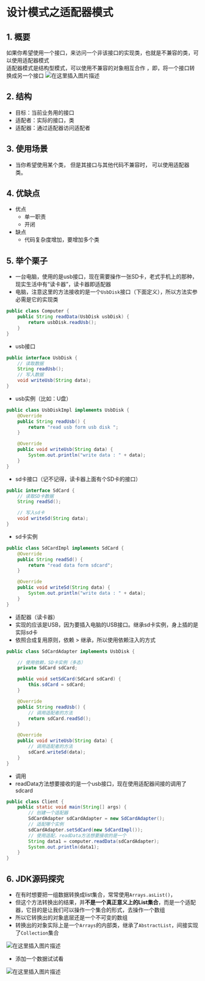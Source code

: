# 设计模式之适配器模式

## 1.  概要

如果你希望使用一个接口，来访问一个非该接口的实现类，也就是不兼容的类，可以使用适配器模式  
适配器模式是结构型模式，可以使用不兼容的对象相互合作  ，即，将一个接口转换成另一个接口
![在这里插入图片描述](https://img-blog.csdnimg.cn/2d53ad17ad77425b96c69bbf62ebb80a.png)

## 2. 结构
* 目标：当前业务用的接口
* 适配者：实际的接口，类
* 适配器：通过适配器访问适配者

## 3. 使用场景
*  当你希望使用某个类， 但是其接口与其他代码不兼容时， 可以使用适配器类。


## 4. 优缺点

* 优点
	* 单一职责
	* 开闭
* 缺点
	* 代码复杂度增加，要增加多个类

## 5. 举个栗子

* 一台电脑，使用的是usb接口，现在需要操作一张SD卡，老式手机上的那种，现实生活中有“读卡器”，读卡器即适配器
* 电脑，注意这里的方法接收的是一个`UsbDisk`接口（下面定义），所以方法实参必需是它的实现类

```java
public class Computer {
    public String readData(UsbDisk usbDisk) {
        return usbDisk.readUsb();
    }
}
```

* usb接口

```java
public interface UsbDisk {
	// 读取数据
    String readUsb();
	// 写入数据
    void writeUsb(String data);
}
```

* usb实例（比如：U盘）

```java
public class UsbDiskImpl implements UsbDisk {
    @Override
    public String readUsb() {
        return "read usb form usb disk ";
    }

    @Override
    public void writeUsb(String data) {
        System.out.println("write data : " + data);
    }
}
```

* sd卡接口（记不记得，读卡器上面有个SD卡的接口）

```java
public interface SdCard {
    // 读取SD卡数据
    String readSd();

    // 写入sd卡
    void writeSd(String data);
}
```

* sd卡实例

```java
public class SdCardImpl implements SdCard {
    @Override
    public String readSd() {
        return "read data form sdcard";
    }

    @Override
    public void writeSd(String data) {
        System.out.println("write data : " + data);
    }
}
```

* 适配器（读卡器）
* 实现的应该是USB，因为要插入电脑的USB接口。继承sd卡实例，身上插的是实际sd卡
* 依照合成复用原则，依赖 > 继承，所以使用依赖注入的方式

```java
public class SdCardAdapter implements UsbDisk {

    // 使用依赖，SD卡实例（多态）
    private SdCard sdCard;

    public void setSdCard(SdCard sdCard) {
        this.sdCard = sdCard;
    }

    @Override
    public String readUsb() {
    	// 调用适配者的方法
        return sdCard.readSd();
    }

    @Override
    public void writeUsb(String data) {
    	// 调用适配者的方法
        sdCard.writeSd(data);
    }
}
```

* 调用	
* readData方法想要接收的是一个usb接口，现在使用适配器间接的调用了sdcard
```java
public class Client {
    public static void main(String[] args) {
        // 创建一个适配器
        SdCardAdapter sdCardAdapter = new SdCardAdapter();
        // 适配哪个实例
        sdCardAdapter.setSdCard(new SdCardImpl());
        // 使用适配，readData方法想要接收的是一个
        String data1 = computer.readData(sdCardAdapter);
        System.out.println(data1);
    }
}
```

## 6. JDK源码探究

* 在有时想要把一组数据转换成list集合，常常使用`Arrays.asList()`，
* 但这个方法转换出的结果，并**不是一个真正意义上的List集合**，而是一个适配器，它目的是让我们可以操作一个集合的形式，去操作一个数组
* 所以它转换出的对象底层还是一个不可变的数组
* 转换出的对象实际上是一个`Arrays`的内部类，继承了`AbstractList`，间接实现了`Collection`集合

![在这里插入图片描述](https://img-blog.csdnimg.cn/1ce56a704cf94973bf2d3b0bc49ae9cf.png)

* 添加一个数据试试看

![在这里插入图片描述](https://img-blog.csdnimg.cn/8ebc3cdac01e49df86be695d898b69cc.png)







